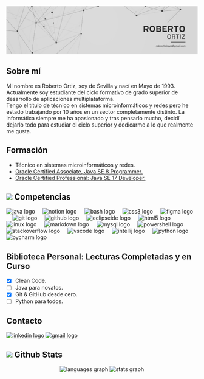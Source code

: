 <div align="center">
<img src="cabecera.jpeg"  alt="cabecera"/>
</div>

<h2 align="left">Sobre mí</h2>

<p align="left">Mi nombre es Roberto Ortiz, soy de Sevilla y nací en Mayo de 1993.<br>Actualmente soy estudiante del ciclo formativo de grado superior de desarrollo de aplicaciones multiplataforma.<br>Tengo el título de técnico en sistemas microinformáticos y redes pero he estado trabajando por 10 años en un sector completamente distinto. La informática siempre me ha apasionado y tras pensarlo mucho, decidí dejarlo todo para estudiar el ciclo superior y dedicarme a lo que realmente me gusta.</p>


<h2 align="left">Formación</h2>
<ul>
  <li>
    Técnico en sistemas microinformáticos y redes.
  </li>
 <li>
  <a href="https://catalog-education.oracle.com/pls/certview/sharebadge?id=7C8DA411DDF26CA0E9A6DE6417A6AB13052B597D3DF8B76DC43A0E1AFC60F98B" target="_blank"> Oracle Certified Associate, Java SE 8 Programmer. </a> 
 </li>
 <li>
   <a href="https://catalog-education.oracle.com/pls/certview/sharebadge?id=53BCDB333E766EAAB4B734AC379253BC56359F8525016FCBAF9C03A0872FD50A" target="_blank"> Oracle Certified Professional: Java SE 17 Developer. </a>
 </li>
</ul>
<h2 align="left"> <img src = "https://media2.giphy.com/media/QssGEmpkyEOhBCb7e1/giphy.gif?cid=ecf05e47a0n3gi1bfqntqmob8g9aid1oyj2wr3ds3mg700bl&rid=giphy.gif" width = 32px> Competencias</h2>

<div align="left">
  <img src="https://skillicons.dev/icons?i=java" height="40" alt="java logo"  />
  <img width="12" />
  <img src="https://skillicons.dev/icons?i=notion" height="40" alt="notion logo"  />
  <img width="12" />
  <img src="https://cdn.simpleicons.org/gnubash/4EAA25" height="40" alt="bash logo"  />
  <img width="12" />
  <img src="https://cdn.simpleicons.org/css3/1572B6" height="40" alt="css3 logo"  />
  <img width="12" />
  <img src="https://skillicons.dev/icons?i=figma" height="40" alt="figma logo"  />
  <img width="12" />
  <img src="https://cdn.simpleicons.org/git/F05032" height="40" alt="git logo"  />
  <img width="12" />
  <img src="https://skillicons.dev/icons?i=github" height="40" alt="github logo"  />
  <img width="12" />
  <img src="https://skillicons.dev/icons?i=eclipse" height="40" alt="eclipseide logo"  />
  <img width="12" />
  <img src="https://skillicons.dev/icons?i=html" height="40" alt="html5 logo"  />
  <img width="12" />
  <img src="https://skillicons.dev/icons?i=linux" height="40" alt="linux logo"  />
  <img width="12" />
  <img src="https://skillicons.dev/icons?i=md" height="40" alt="markdown logo"  />
  <img width="12" />
  <img src="https://skillicons.dev/icons?i=mysql" height="40" alt="mysql logo"  />
  <img width="12" />
  <img src="https://skillicons.dev/icons?i=powershell" height="40" alt="powershell logo"  />
  <img width="12" />
  <img src="https://skillicons.dev/icons?i=stackoverflow" height="40" alt="stackoverflow logo"  />
  <img width="12" />
  <img src="https://skillicons.dev/icons?i=vscode" height="40" alt="vscode logo"  />
  <img width="12" />
  <img src="https://cdn.jsdelivr.net/gh/devicons/devicon/icons/intellij/intellij-original.svg" height="40" alt="intellij logo"  />
  <img width="12" />
  <img src="https://cdn.jsdelivr.net/gh/devicons/devicon/icons/python/python-original.svg" height="40" alt="python logo"  />
  <img width="12" />
  <img src="https://cdn.jsdelivr.net/gh/devicons/devicon/icons/pycharm/pycharm-original.svg" height="40" alt="pycharm logo"  />
</div>

<h2 align="left">Biblioteca Personal: Lecturas Completadas y en Curso</h2>

- [x] Clean Code.
- [ ] Java para novatos.
- [x] Git & GitHub desde cero.
- [ ] Python para todos.

<h2 align="left">Contacto</h2>

<div align="left">
  <a href="https://www.linkedin.com/in/roberto-ortiz-l%C3%B3pez-a185232a1/" target="_blank">
    <img src="https://raw.githubusercontent.com/maurodesouza/profile-readme-generator/master/src/assets/icons/social/linkedin/default.svg" width="52" height="40" alt="linkedin logo"  />
  </a>
  <a href="mailto:robeortizlopez@gmail.com" target="_blank">
    <img src="https://raw.githubusercontent.com/maurodesouza/profile-readme-generator/master/src/assets/icons/social/gmail/default.svg" width="52" height="40" alt="gmail logo"  />
  </a>
</div>

<h2>  <img src="https://media.giphy.com/media/iY8CRBdQXODJSCERIr/giphy.gif" width="35"> Github Stats </h2>
<div align="center">
  <img src="https://github-readme-stats.vercel.app/api/top-langs?username=Robe-Ortiz&locale=es&hide_title=false&layout=compact&card_width=320&langs_count=5&theme=dark&hide_border=false&order=2" height="150" alt="languages graph"  />
  <img src="https://github-readme-stats.vercel.app/api?username=Robe-Ortiz&hide_title=false&hide_rank=false&show_icons=true&include_all_commits=true&count_private=true&disable_animations=false&theme=dracula&locale=en&hide_border=false&order=1" height="150" alt="stats graph"  />
</div>
